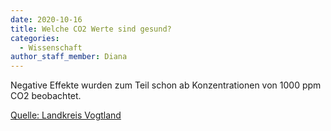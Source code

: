 ```yaml
---
date: 2020-10-16
title: Welche CO2 Werte sind gesund?
categories:
  - Wissenschaft
author_staff_member: Diana
---
```

Negative Effekte wurden zum Teil schon ab Konzentrationen von 1000 ppm CO2 beobachtet.

[Quelle: Landkreis Vogtland](https://www.vogtlandkreis.de/B%C3%BCrgerservice-und-Verwaltung/Themen/Gesundheit-und-Soziales/Gesund-leben/index.php?&NavID=2752.178&object=tx,2752.2&ModID=10&FID=2752.1403.1&kat=&ort=0&call=0&sfwort=0&La=1)
